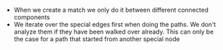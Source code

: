  - When we create a match we only do it between different connected components
 - We iterate over the special edges first when doing the paths. We don't analyze them if they have been walked over already. This can only be the case for a path that started from another special node
